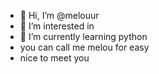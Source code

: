 - 👋 Hi, I’m @melouur
- 👀 I’m interested in 
- 🌱 I’m currently learning python
- you can call me melou for easy
- nice to meet you

<!---
melouur/melouur is a ✨ special ✨ repository because its `README.md` (this file) appears on your GitHub profile.
You can click the Preview link to take a look at your changes.
--->
